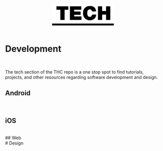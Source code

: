 <br/>
<br/>

<p align="center">
  <img alt="Tech" src="Tech_logo.png" width="200" /> 
</p>
 
# Development
<br/>

The tech section of the THC repo is a one stop spot to find tutorials, projects, and other resources regarding software development and design.

## Android
<br/>

## iOS
<br/>
## Web
<br/>
# Design
<br/>
